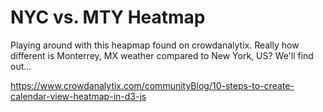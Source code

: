 # NYC vs. MTY Heatmap

Playing around with this heapmap found on crowdanalytix. Really how different is Monterrey, MX weather compared to New York, US? We'll find out...

https://www.crowdanalytix.com/communityBlog/10-steps-to-create-calendar-view-heatmap-in-d3-js
